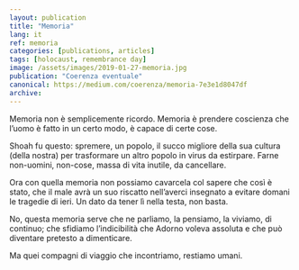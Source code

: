 ```yaml
---
layout: publication
title: "Memoria"
lang: it
ref: memoria
categories: [publications, articles]
tags: [holocaust, remembrance day]
image: /assets/images/2019-01-27-memoria.jpg
publication: "Coerenza eventuale"
canonical: https://medium.com/coerenza/memoria-7e3e1d8047df
archive:
---
```


Memoria non è semplicemente ricordo. Memoria è prendere coscienza che l’uomo è fatto in un certo modo, è capace di certe cose.

Shoah fu questo: spremere, un popolo, il succo migliore della sua cultura (della nostra) per trasformare un altro popolo in virus da estirpare. Farne non-uomini, non-cose, massa di vita inutile, da cancellare.

Ora con quella memoria non possiamo cavarcela col sapere che così è stato, che il male avrà un suo riscatto nell’averci insegnato a evitare domani le tragedie di ieri. Un dato da tener lì nella testa, non basta.

No, questa memoria serve che ne parliamo, la pensiamo, la viviamo, di continuo; che sfidiamo l’indicibilità che Adorno voleva assoluta e che può diventare pretesto a dimenticare.

Ma quei compagni di viaggio che incontriamo, restiamo umani.
